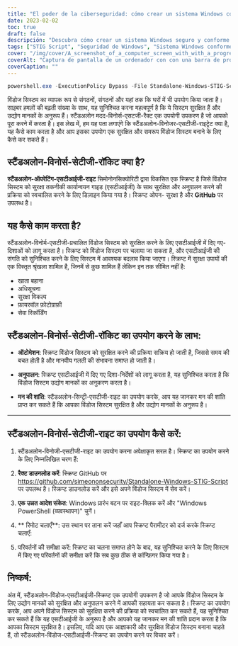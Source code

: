 ```yaml
---
title: "El poder de la ciberseguridad: cómo crear un sistema Windows conforme y seguro con Standalone-Windows-STIG-Script"
date: 2023-02-02
toc: true
draft: false
descripción: "Descubra cómo crear un sistema Windows seguro y conforme con el sencillo Standalone-Windows-STIG-Script, un artículo informativo con instrucciones paso a paso y explicaciones detalladas de los parámetros."
tags: ["STIG Script", "Seguridad de Windows", "Sistema Windows conforme", "Endurecimiento del sistema", "Windows STIG", "Windows seguro", "Cumplimiento de Windows", "Instalación manual", "Actualizaciones de Windows", "Adobe Reader", "Firefox", "Chrome", "Internet Explorer 11", ".NET Framework", "Office", "OneDrive", "Java", "Windows Defender", "Firewall de Windows", "Mitigaciones", "Nessus PID", "VMware Horizon", "Endurecimiento opcional"].
cover: "/img/cover/A_screenshot_of_a_computer_screen_with_with_a_progress_bar.png"
coverAlt: "Captura de pantalla de un ordenador con con una barra de progreso que indica el porcentaje de finalización."
coverCaption: ""
---
```

```powershell
powershell.exe -ExecutionPolicy Bypass -File Standalone-Windows-STIG-Script.ps1
```

 विंडोज सिस्टम का व्यापक रूप से संगठनों, संगठनों और यहां तक कि घरों में भी उपयोग किया जाता है। साइबर हमलों की बढ़ती संख्या के साथ, यह सुनिश्चित करना महत्वपूर्ण है कि ये सिस्टम सुरक्षित हैं और उद्योग मानकों के अनुरूप हैं। स्टैंडअलोन मदद-विनोर्स-एसटजी-रैक्ट एक उपयोगी उपकरण है जो आपको पूरा करने में करता है। इस लेख में, हम यह पता लगाएंगे कि स्टैंडअलोन-विनोजर-एसटीजी-राइट्रेट क्या है, यह कैसे काम करता है और आप इसका उपयोग एक सुरक्षित और समरूप विंडोज सिस्टम बनाने के लिए कैसे कर सकते हैं।
 
 ## स्टैंडअलोन-विनोर्स-सेटीजी-रॉकिट क्या है?
 
 **स्टैंडअलोन-ऑपरेटिंग-एसटीआईजी-राइट** सिमोनोनसिक्योरिटी द्वारा विकसित एक स्क्रिप्ट है जिसे विंडोज सिस्टम को सुरक्षा तकनीकी कार्यान्वयन गाइड (एसटीआईजी) के साथ सुरक्षित और अनुपालन करने की प्रक्रिया को स्वचालित करने के लिए डिज़ाइन किया गया है। स्क्रिप्ट ओपन- सुरक्षा है और **GitHub** पर उपलब्ध है।
 
 ## यह कैसे काम करता है?
 
 स्टैंडअलोन-विनोर्म-एसटीजी-प्रचालित विंडोज सिस्टम को सुरक्षित करने के लिए एसटीआईजी में दिए गए-दिशाओं को लागू करता है। स्क्रिप्ट को विंडोज सिस्टम पर चलाया जा सकता है, और एसटीआईजी की संगति को सुनिश्चित करने के लिए सिस्टम में आवश्यक बदलाव किया जाएगा। स्क्रिप्ट में सुरक्षा उपायों की एक विस्तृत श्रृंखला शामिल है, जिनमें से कुछ शामिल हैं लेकिन इन तक सीमित नहीं है:
 
 - खाता बहाना
 - अधिसूचना
 - सुरक्षा विकल्प
 - फ़ायरवॉल फ़ोटोग्राफ़ी
 - सेवा रिकॉर्डिंग
 
 ## स्टैंडअलोन-विनोर्स-सेटीजी-रॉकिट का उपयोग करने के लाभ:
 
 - **ऑटोमेशन**: स्क्रिप्ट विंडोज सिस्टम को सुरक्षित करने की प्रक्रिया सक्रिय हो जाती है, जिससे समय की बचत होती है और मानवीय गलती की संभावना समाप्त हो जाती है।
 
 - **अनुपालन**: स्क्रिप्ट एसटीआईजी में दिए गए दिशा-निर्देशों को लागू करता है, यह सुनिश्चित करता है कि विंडोज सिस्टम उद्योग मानकों का अनुकरण करता है।
 
 - **मन की शांति**: स्टैंडअलोन-सिन्ट्री-एसटीजी-राइट का उपयोग करके, आप यह जानकर मन की शांति प्राप्त कर सकते हैं कि आपका विंडोज सिस्टम सुरक्षित है और उद्योग मानकों के अनुरूप है।
 
 ________________________________________________________________________________________________________________________
 
 ## स्टैंडअलोन-विनोर्स-सेटीजी-राइट का उपयोग कैसे करें:
 
 1. स्टैंडअलोन-विनोजी-एसटीजी-राइट का उपयोग करना अपेक्षाकृत सरल है। स्क्रिप्ट का उपयोग करने के लिए निम्नलिखित चरण हैं:
 
 2. **रैक्ट डाउनलोड करें**: स्क्रिप्ट GitHub पर https://github.com/simeononsecurity/Standalone-Windows-STIG-Script पर उपलब्ध है। स्क्रिप्ट डाउनलोड करें और इसे अपने विंडोज सिस्टम में सेव करें।
 
 3. **एक उन्नत आदेश संकेत**: Windows प्रारंभ बटन पर राइट-क्लिक करें और "Windows PowerShell (व्यवस्थापन)" चुनें।
 
 4. ** रिमोट चलाएँ**: उस स्थान पर ताना करें जहाँ आप स्क्रिप्ट पैरामीटर को दर्ज करके स्क्रिप्ट चलाएँ:
 
 
 5. परिवर्तनों की समीक्षा करें: स्क्रिप्ट का चलना समाप्त होने के बाद, यह सुनिश्चित करने के लिए सिस्टम में किए गए परिवर्तनों की समीक्षा करें कि सब कुछ ठीक से कॉन्फ़िगर किया गया है।
 
 ## निष्कर्ष:
 
 अंत में, स्टैंडअलोन-विंडोज-एसटीआईजी-स्क्रिप्ट एक उपयोगी उपकरण है जो आपके विंडोज सिस्टम के लिए उद्योग मानकों को सुरक्षित और अनुपालन करने में आपकी सहायता कर सकता है। स्क्रिप्ट का उपयोग करके, आप अपने विंडोज सिस्टम को सुरक्षित करने की प्रक्रिया को स्वचालित कर सकते हैं, यह सुनिश्चित कर सकते हैं कि यह एसटीआईजी के अनुरूप है और आपको यह जानकर मन की शांति प्रदान करता है कि आपका सिस्टम सुरक्षित है। इसलिए, यदि आप एक आज्ञाकारी और सुरक्षित विंडोज सिस्टम बनाना चाहते हैं, तो स्टैंडअलोन-विंडोज-एसटीआईजी-स्क्रिप्ट का उपयोग करने पर विचार करें।